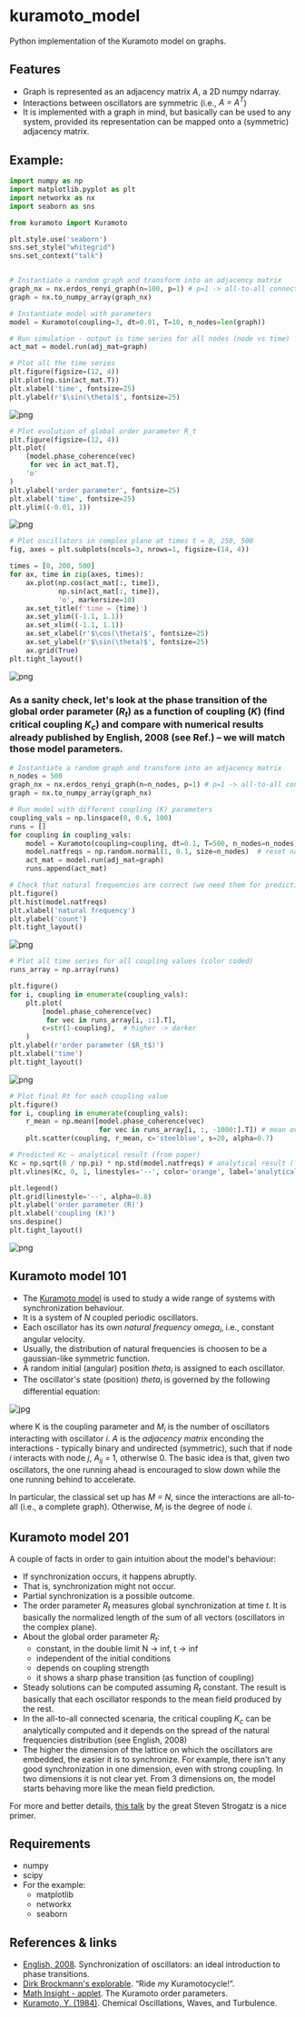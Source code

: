 # kuramoto_model
Python implementation of the Kuramoto model on graphs.

## Features
- Graph is represented as an adjacency matrix _A_, a 2D numpy ndarray.
- Interactions between oscillators are symmetric (i.e., _A = A<sup>T_)
- It is implemented with a graph in mind, but basically can be used to any system, provided its representation can be mapped onto a (symmetric) adjacency matrix.

## Example:
```python
import numpy as np
import matplotlib.pyplot as plt
import networkx as nx
import seaborn as sns

from kuramoto import Kuramoto

plt.style.use('seaborn')
sns.set_style("whitegrid")
sns.set_context("talk")


# Instantiate a random graph and transform into an adjacency matrix
graph_nx = nx.erdos_renyi_graph(n=100, p=1) # p=1 -> all-to-all connectivity
graph = nx.to_numpy_array(graph_nx)

# Instantiate model with parameters
model = Kuramoto(coupling=3, dt=0.01, T=10, n_nodes=len(graph))

# Run simulation - output is time series for all nodes (node vs time)
act_mat = model.run(adj_mat=graph)

# Plot all the time series
plt.figure(figsize=(12, 4))
plt.plot(np.sin(act_mat.T))
plt.xlabel('time', fontsize=25)
plt.ylabel(r'$\sin(\theta)$', fontsize=25)
```
![png](https://github.com/fabridamicelli/kuramoto_model/blob/master/images/timeseries.png)

```python
# Plot evolution of global order parameter R_t
plt.figure(figsize=(12, 4))
plt.plot(
    [model.phase_coherence(vec)
     for vec in act_mat.T],
    'o'
)
plt.ylabel('order parameter', fontsize=25)
plt.xlabel('time', fontsize=25)
plt.ylim((-0.01, 1))
```
![png](https://github.com/fabridamicelli/kuramoto_model/blob/master/images/orderparam.png)
       
```python
# Plot oscillators in complex plane at times t = 0, 250, 500
fig, axes = plt.subplots(ncols=3, nrows=1, figsize=(14, 4))

times = [0, 200, 500]
for ax, time in zip(axes, times):
    ax.plot(np.cos(act_mat[:, time]), 
            np.sin(act_mat[:, time]), 
            'o', markersize=10)
    ax.set_title(f'time = {time}')
    ax.set_ylim((-1.1, 1.1))
    ax.set_xlim((-1.1, 1.1))
    ax.set_xlabel(r'$\cos(\theta)$', fontsize=25)
    ax.set_ylabel(r'$\sin(\theta)$', fontsize=25)
    ax.grid(True)
plt.tight_layout()
```
![png](https://github.com/fabridamicelli/kuramoto_model/blob/master/images/oscillators.png)

### As a sanity check, let's look at the phase transition of the global order parameter (_R<sub>t_) as a function of coupling (_K_) (find critical coupling _K<sub>c_) and compare with numerical results already published by English, 2008 (see Ref.) – we will match those model parameters.

```python
# Instantiate a random graph and transform into an adjacency matrix
n_nodes = 500 
graph_nx = nx.erdos_renyi_graph(n=n_nodes, p=1) # p=1 -> all-to-all connectivity
graph = nx.to_numpy_array(graph_nx)

# Run model with different coupling (K) parameters
coupling_vals = np.linspace(0, 0.6, 100)
runs = []
for coupling in coupling_vals:        
    model = Kuramoto(coupling=coupling, dt=0.1, T=500, n_nodes=n_nodes) 
    model.natfreqs = np.random.normal(1, 0.1, size=n_nodes)  # reset natural frequencies
    act_mat = model.run(adj_mat=graph)   
    runs.append(act_mat)

# Check that natural frequencies are correct (we need them for prediction of Kc)
plt.figure()
plt.hist(model.natfreqs)
plt.xlabel('natural frequency')
plt.ylabel('count')
plt.tight_layout()
```
![png](https://github.com/fabridamicelli/kuramoto_model/blob/master/images/nat_freq_dist.png)


```python
# Plot all time series for all coupling values (color coded)
runs_array = np.array(runs)

plt.figure()
for i, coupling in enumerate(coupling_vals):
    plt.plot(
        [model.phase_coherence(vec)
         for vec in runs_array[i, ::].T],
        c=str(1-coupling),  # higher -> darker   
    )
plt.ylabel(r'order parameter ($R_t$)')
plt.xlabel('time')
plt.tight_layout()
```
![png](https://github.com/fabridamicelli/kuramoto_model/blob/master/images/ts_diff_K.png)


```python
# Plot final Rt for each coupling value
plt.figure()
for i, coupling in enumerate(coupling_vals):
    r_mean = np.mean([model.phase_coherence(vec)
                      for vec in runs_array[i, :, -1000:].T]) # mean over last 1000 steps
    plt.scatter(coupling, r_mean, c='steelblue', s=20, alpha=0.7)

# Predicted Kc – analytical result (from paper)
Kc = np.sqrt(8 / np.pi) * np.std(model.natfreqs) # analytical result (from paper)
plt.vlines(Kc, 0, 1, linestyles='--', color='orange', label='analytical prediction')

plt.legend()
plt.grid(linestyle='--', alpha=0.8)
plt.ylabel('order parameter (R)')
plt.xlabel('coupling (K)')
sns.despine()
plt.tight_layout()
```
![png](https://github.com/fabridamicelli/kuramoto_model/blob/master/images/phase_transition.png)


## Kuramoto model 101
- The [Kuramoto model](https://en.wikipedia.org/wiki/Kuramoto_model) is used to study a wide range of systems with synchronization behaviour.
- It is a system of _N_ coupled periodic oscillators.
- Each oscillator has its own _natural frequency_ _omega<sub>i_, i.e., constant angular velocity. 
- Usually, the distribution of natural frequencies is choosen to be a gaussian-like symmetric function.
- A random initial (angular) position _theta<sub>i_ is assigned to each oscillator.
- The oscillator's state (position) _theta<sub>i_ is governed by the following differential equation:

![jpg](https://github.com/fabridamicelli/kuramoto_model/blob/master/images/derivative.jpg)
      

where K is the coupling parameter and _M<sub>i_ is the number of oscillators interacting with oscillator _i_. 
_A_ is the _adjacency matrix_ enconding the interactions - typically binary and undirected (symmetric), such that if node _i_ interacts with node _j_, _A<sub>ij_ = 1, otherwise 0.
The basic idea is that, given two oscillators, the one running ahead is encouraged to slow down while the one running behind to accelerate.

In particular, the classical set up has _M = N_, since the interactions are all-to-all (i.e., a complete graph). Otherwise, _M<sub>i_ is the degree of node _i_.

## Kuramoto model 201
A couple of facts in order to gain intuition about the model's behaviour:
- If synchronization occurs, it happens abruptly.
- That is, synchronization might not occur.
- Partial synchronization is a possible outcome.
- The order parameter _R<sub>t_ measures global synchronization at time _t_. It is basically the normalized length of the sum of all vectors (oscillators in the complex plane).
- About the global order parameter _R<sub>t_:
  - constant, in the double limit N -> inf, t -> inf
  - independent of the initial conditions
  - depends on coupling strength
  - it shows a sharp phase transition (as function of coupling)
- Steady solutions can be computed assuming _R<sub>t_ constant. The result is basically that each oscillator responds to the mean field produced by the rest.
- In the all-to-all connected scenaria, the critical coupling _K<sub>c_ can be analytically computed and it depends on the spread of the natural frequencies distribution (see English, 2008)
- The higher the dimension of the lattice on which the oscillators are embedded, the easier it is to synchronize. For example, there isn't any good synchronization in one dimension, even with strong coupling. In two dimensions it is not clear yet. From 3 dimensions on, the model starts behaving more like the mean field prediction.

For more and better details, [this talk](https://www.youtube.com/watch?v=5zFDMyQ8z8g) by the great Steven Strogatz is a nice primer.

## Requirements
- numpy
- scipy
- For the example:
  - matplotlib
  - networkx
  - seaborn

## References & links 
- [English, 2008](http://doi.org/10.1088/0143-0807/29/1/015). Synchronization of oscillators: an ideal introduction to phase transitions.
- [Dirk Brockmann's explorable](http://www.complexity-explorables.org/explorables/kuramoto/). “Ride my Kuramotocycle!”.
- [Math Insight - applet](https://mathinsight.org/applet/kuramoto_order_parameters). The Kuramoto order parameters.
- [Kuramoto, Y. (1984)](http://doi.org/10.1007/978-3-642-69689-3). Chemical Oscillations, Waves, and Turbulence.

